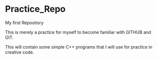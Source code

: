 Practice_Repo
=============

My first Repository

This is merely a practice for myself to become familiar with GITHUB and GIT. 

This will contain some simple C++ programs that I will use for practice in creative code. 
